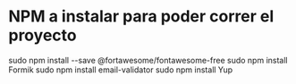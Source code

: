 


# NPM a instalar para poder correr el proyecto
sudo npm install --save @fortawesome/fontawesome-free
sudo npm install Formik
sudo npm install email-validator
sudo npm install Yup